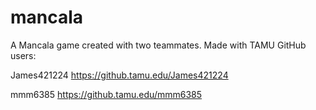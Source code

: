 # mancala
A Mancala game created with two teammates. Made with TAMU GitHub users:

James421224
https://github.tamu.edu/James421224

mmm6385
https://github.tamu.edu/mmm6385
